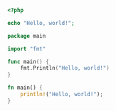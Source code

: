 
```php
<?php

echo "Hello, world!";

```

```go
package main

import "fmt"

func main() {
    fmt.Println("Hello, world!")
}
```

```rust
fn main() {
    println!("Hello, world!");
}
```

<!--
**Gpihuier/Gpihuier** is a ✨ _special_ ✨ repository because its `README.md` (this file) appears on your GitHub profile.

Here are some ideas to get you started:

- 🔭 I’m currently working on ...
- 🌱 I’m currently learning ...
- 👯 I’m looking to collaborate on ...
- 🤔 I’m looking for help with ...
- 💬 Ask me about ...
- 📫 How to reach me: ...
- 😄 Pronouns: ...
- ⚡ Fun fact: ...
-->
